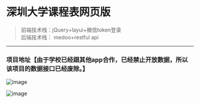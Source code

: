 # 深圳大学课程表网页版
> 前端技术栈：jQuery+layui+微信token登录<br/>
> 后端技术栈： medoo+restful api<br/>
<hr/>
<h3>项目地址【由于学校已经跟其他app合作，已经禁止开放数据，所以该项目的数据接口已经废除。】</h3>

![image](https://github.com/jgchenu/school-course-schedule/blob/master/1.png)

![image](https://github.com/jgchenu/school-course-schedule/blob/master/2.jpg)

